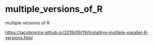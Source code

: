 # multiple_versions_of_R
multiple versions of R

https://jacobrprice.github.io/2019/09/19/Installing-multiple-parallel-R-versions.html
